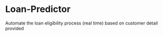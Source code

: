 # Loan-Predictor
Automate the loan eligibility process (real time) based on customer detail provided
